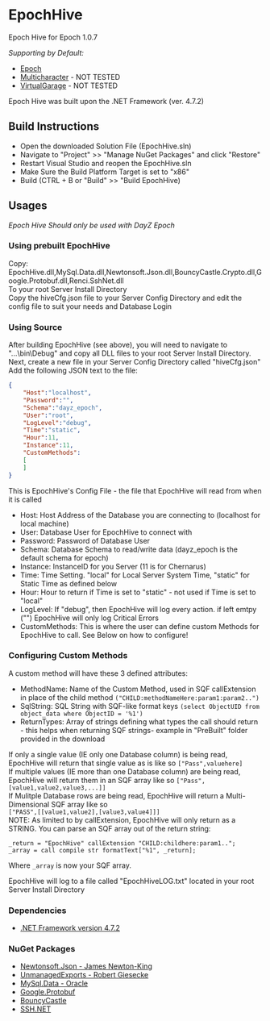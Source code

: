 # EpochHive
Epoch Hive for Epoch 1.0.7

*Supporting by Default:*
- [Epoch](https://epochmod.com/a2dayzepoch.php)
- [Multicharacter](https://epochmod.com/forum/topic/4944-release-multiple-character-support-now-compatible-with-epoch-1051/) - 	NOT TESTED
- [VirtualGarage](https://github.com/oiad/virtualGarage) - NOT TESTED

Epoch Hive was built upon the .NET Framework (ver. 4.7.2)

## Build Instructions
- Open the downloaded Solution File (EpochHive.sln)
- Navigate to  "Project" >> "Manage NuGet Packages"  and click "Restore"
- Restart Visual Studio and reopen the EpochHive.sln
- Make Sure the Build Platform Target is set to "x86"
- Build (CTRL + B or "Build" >> "Build EpochHive) 

## Usages
*Epoch Hive Should only be used with DayZ Epoch*  

### Using prebuilt EpochHive
Copy: EpochHive.dll,MySql.Data.dll,Newtonsoft.Json.dll,BouncyCastle.Crypto.dll,Google.Protobuf.dll,Renci.SshNet.dll  
To your root Server Install Directory  
Copy the hiveCfg.json file to your Server Config Directory and edit the config file to suit your needs and Database Login


### Using Source
After building EpochHive (see above), you will need to navigate to "...\bin\Debug\" and copy all DLL files to your root Server Install Directory.  
Next, create a new file in your Server Config Directory called "hiveCfg.json"  
Add the following JSON text to the file:
```json
{
	"Host":"localhost",
	"Password":"",
	"Schema":"dayz_epoch",
	"User":"root",
	"LogLevel":"debug",
	"Time":"static",
	"Hour":11,
	"Instance":11,
	"CustomMethods":
	[
	]
}
```  

This is EpochHive's Config File - the file that EpochHive will read from when it is called  
- Host: Host Address of the Database you are connecting to (localhost for local machine)
- User: Database User for EpochHive to connect with
- Password: Password of Database User
- Schema: Database Schema to read/write data (dayz_epoch is the default schema for epoch)
- Instance: InstanceID for you Server (11 is for Chernarus)
- Time: Time Setting. "local" for Local Server System Time, "static" for Static Time as defined below
- Hour: Hour to return if Time is set to "static" - not used if Time is set to "local"
- LogLevel: If "debug", then EpochHive will log every action. if left emtpy ("")  EpochHive will only log Critical Errors
- CustomMethods: This is where the user can define custom Methods for EpochHive to call. See Below on how to configure!

### Configuring Custom Methods
A custom method will have these 3 defined attributes:
- MethodName: Name of the Custom Method, used in SQF callExtension in place of the child method ```("CHILD:methodNameHere:param1:param2..")```
- SqlString: SQL String with SQF-like format keys ```(select ObjectUID from object_data where ObjectID = '%1')```
- ReturnTypes: Array of strings defining what types the call should return - this helps when returning SQF strings- example in "PreBuilt" folder provided in the download  

If only a single value (IE only one Database column) is being read, EpochHive will return that single value as is like so ```["Pass",valuehere]```  
If multiple values (IE more than one Database column) are being read, EpochHive will return them in an SQF array like so ```["Pass",[value1,value2,value3,...]]```  
If Mulitple Database rows are being read, EpochHive will return a Multi-Dimensional SQF array like so  
```["PASS",[[value1,value2],[value3,value4]]]```  
NOTE: As limited to by callExtension, EpochHive will only return as a STRING. You can parse an SQF array out of the return string:  
```
_return = "EpochHive" callExtension "CHILD:childhere:param1..";
_array = call compile str formatText["%1", _return];
```   
Where ```_array``` is now your SQF array.
  
EpochHive will log to a file called "EpochHiveLOG.txt" located in your root Server Install Directory   
  
### Dependencies
- [.NET Framework version 4.7.2](https://dotnet.microsoft.com/download/thank-you/net472)

### NuGet Packages
- [Newtonsoft.Json - James Newton-King](https://www.newtonsoft.com/json)
- [UnmanagedExports - Robert Giesecke](https://sites.google.com/site/robertgiesecke/Home/uploads/unmanagedexports)
- [MySql.Data - Oracle](https://dev.mysql.com/downloads/)
- [Google.Protobuf](https://github.com/protocolbuffers/protobuf)
- [BouncyCastle](http://www.bouncycastle.org/csharp/)
- [SSH.NET](https://github.com/sshnet/SSH.NET/)
